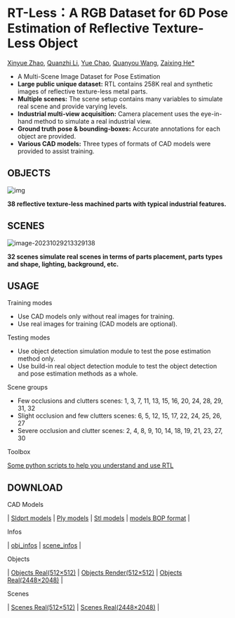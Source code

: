 # RT-Less：A RGB Dataset for 6D Pose Estimation of **R**eflective **T**exture-**L**ess Object

[Xinyue Zhao](https://person.zju.edu.cn/0012074), [Quanzhi Li](), [Yue Chao](https://github.com/transcend-lzy/RTL-toolbox), [Quanyou Wang](), [Zaixing He*](https://person.zju.edu.cn/zaixinghe)

- A Multi-Scene Image Dataset for Pose Estimation
- **Large public unique dataset:** RTL contains 258K real and synthetic images of reflective texture-less metal parts.
- **Multiple scenes:** The scene setup contains many variables to simulate real scene and provide varying levels.
- **Industrial multi-view acquisition:** Camera placement uses the eye-in-hand method to simulate a real industrial view.
- **Ground truth pose & bounding-boxes:** Accurate annotations for each object are provided.
- **Various CAD models:** Three types of formats of CAD models were provided to assist training.

## **OBJECTS**

![img](https://cdn.jsdelivr.net/gh/lqz123/ImageBucket/images/obj.png)

**38 reflective texture-less machined parts with typical industrial features.**

## **SCENES**

![image-20231029213329138](https://cdn.jsdelivr.net/gh/lqz123/ImageBucket/images/image-20231029213329138.png)

**32 scenes simulate real scenes in terms of parts placement, parts types and shape, lighting, background, etc.**

## USAGE

Training modes

- Use CAD models only without real images for training.
- Use real images for training (CAD models are optional).

Testing modes

- Use object detection simulation module to test the pose estimation method only.
- Use build-in real object detection module to test the object detection and pose estimation methods as a whole.

Scene groups

- Few occlusions and clutters scenes: 1, 3, 7, 11, 13, 15, 16, 20, 24, 28, 29, 31, 32
- Slight occlusion and few clutters scenes: 6, 5, 12, 15, 17, 22, 24, 25, 26, 27
- Severe occlusion and clutter scenes: 2, 4, 8, 9, 10, 14, 18, 19, 21, 23, 27, 30

Toolbox

[Some python scripts to help you understand and use RTL](https://github.com/transcend-lzy/RT-Less-toolbox)

## DOWNLOAD

CAD Models

| [Sldprt models](https://1drv.ms/u/s!AiwRMXEmaB9whzonwjXK0uDWjaYM) | [Ply models](https://1drv.ms/u/s!AiwRMXEmaB9whzonwjXK0uDWjaYM) | [Stl models](https://1drv.ms/u/s!AiwRMXEmaB9whzonwjXK0uDWjaYM) | [models BOP format](https://1drv.ms/u/s!AiwRMXEmaB9whzonwjXK0uDWjaYM) |

Infos

| [obj_infos](https://1drv.ms/u/s!AiwRMXEmaB9whzUnwjXK0uDWjaYM) | [scene_infos](https://1drv.ms/u/s!AiwRMXEmaB9whzYnwjXK0uDWjaYM) |

Objects

| [Objects Real(512×512)](https://1drv.ms/f/s!AiwRMXEmaB9wh2onwjXK0uDWjaYM) | [Objects Render(512×512)](https://1drv.ms/f/s!AiwRMXEmaB9whzwnwjXK0uDWjaYM) | [Objects Real(2448×2048)](https://1drv.ms/f/s!AiwRMXEmaB9wiEInwjXK0uDWjaYM) |

Scenes

| [Scenes Real(512×512)](https://1drv.ms/f/s!AiwRMXEmaB9wiAMnwjXK0uDWjaYM) | [Scenes Real(2448×2048)](https://1drv.ms/f/s!AiwRMXEmaB9wiCwnwjXK0uDWjaYM) |
